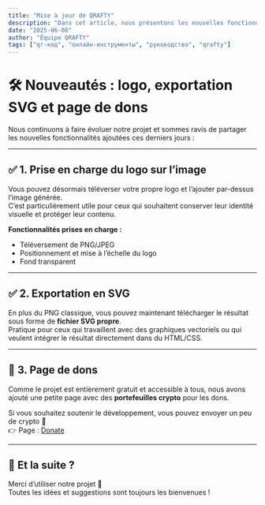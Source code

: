 ```yaml
---
title: "Mise à jour de QRAFTY"
description: "Dans cet article, nous présentons les nouvelles fonctionnalités"
date: "2025-06-08"
author: "Équipe QRAFTY"
tags: ["qr-код", "онлайн-инструменты", "руководство", "qrafty"]
---
```



# 🛠 Nouveautés : logo, exportation SVG et page de dons

Nous continuons à faire évoluer notre projet et sommes ravis de partager les nouvelles fonctionnalités ajoutées ces derniers jours :

---

## ✅ 1. Prise en charge du logo sur l’image

Vous pouvez désormais téléverser votre propre logo et l’ajouter par-dessus l’image générée.  
C’est particulièrement utile pour ceux qui souhaitent conserver leur identité visuelle et protéger leur contenu.

**Fonctionnalités prises en charge :**
- Téléversement de PNG/JPEG
- Positionnement et mise à l’échelle du logo
- Fond transparent

---

## ✅ 2. Exportation en SVG

En plus du PNG classique, vous pouvez maintenant télécharger le résultat sous forme de **fichier SVG propre**.  
Pratique pour ceux qui travaillent avec des graphiques vectoriels ou qui veulent intégrer le résultat directement dans du HTML/CSS.

---

## 💸 3. Page de dons

Comme le projet est entièrement gratuit et accessible à tous, nous avons ajouté une petite page avec des **portefeuilles crypto** pour les dons.

Si vous souhaitez soutenir le développement, vous pouvez envoyer un peu de crypto 💙  
👉 Page : [Donate](https://qrafty.cutbg.org/en/donate)

---

## 🏁 Et la suite ?

Merci d’utiliser notre projet 🙌  
Toutes les idées et suggestions sont toujours les bienvenues !
